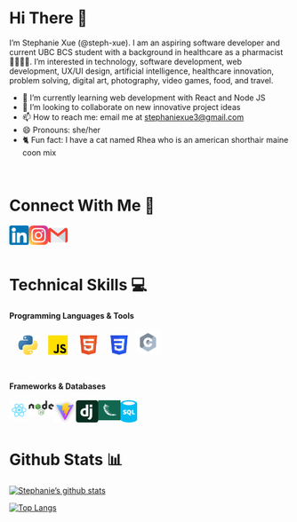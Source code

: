 # Hi There  👋

I’m Stephanie Xue (@steph-xue). I am an aspiring software developer and current UBC BCS student with a background in healthcare as a pharmacist 👩‍💻👩‍⚕️. I’m interested in technology, software development, web development, UX/UI design, artificial intelligence, healthcare innovation, problem solving, digital art, photography, video games, food, and travel.
- 🌱 I’m currently learning web development with React and Node JS
- 💞️ I’m looking to collaborate on new innovative project ideas
- 📫 How to reach me: email me at stephaniexue3@gmail.com
- 😄 Pronouns: she/her
- 🐈 Fun fact: I have a cat named Rhea who is an american shorthair maine coon mix 

<br> 

# Connect With Me  🤝
<a href="https://www.linkedin.com/in/stephanie-x-639182188/"><img align="left" src="icons/linkedin.png" alt="linkedin" width="35px"/></a> 
&nbsp;
<a href="https://www.instagram.com/stephxue_"><img align="left" src="icons/instagram.png" alt="instagram" width="35px"/></a>
&nbsp;
<a href="mailto:stephaniexue3@gmail.com"><img align="left" src="icons/mail.png" alt="mail" width="35px"/></a>

<br>

# Technical Skills 💻
**Programming Languages & Tools**
<br><br>
&nbsp; &nbsp;
<img src="icons/python.png" alt="python" width="35px"/>
&nbsp; &nbsp;
<img src="icons/js.png" alt="javascript" width="35px"/>
&nbsp; &nbsp;
<img src="icons/html5.svg" alt="html" width="35px"/>
&nbsp; &nbsp;
<img src="icons/css3.svg" alt="css" width="35px"/>
&nbsp;
<img src="icons/c.svg" alt="c" width="45px"/>

<br>

**Frameworks & Databases**
<br><br>
&nbsp; &nbsp;
<img align="left" src="icons/react.png" alt="react" width="35px"/>
&nbsp; &nbsp;
<img align="left" src="icons/nodejs.png" alt="nodejs" width="45px"/>
&nbsp; &nbsp;
<img align="left" src="icons/vite.png" alt="vite" width="40px"/>
&nbsp; &nbsp;
<img align="left" src="icons/django.svg" alt="django" width="40px"/>
&nbsp; &nbsp;
<img align="left" src="icons/flask.png" alt="flask" width="40px"/>
&nbsp; &nbsp;
<img align="left" src="icons/sql.png" alt="sql" width="30px"/>

<br>

# Github Stats 📊

[![Stephanie’s github stats](https://github-readme-stats.vercel.app/api?username=steph-xue)](https://github.com/steph-xue)

[![Top Langs](https://github-readme-stats.vercel.app/api/top-langs/?username=steph-xue&layout=compact)](https://github.com/steph-xue)
